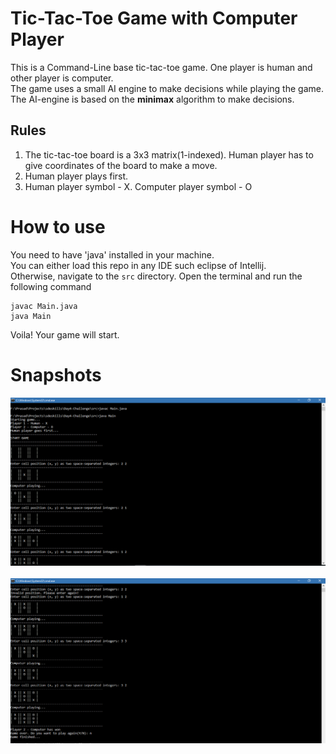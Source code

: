 # Tic-Tac-Toe Game with Computer Player


This is a Command-Line base tic-tac-toe game. One player is human and other player is computer.
<br>
The game uses a small AI engine to make decisions while playing the game. The AI-engine is based on the <b>minimax</b> algorithm to make decisions.

## Rules
1. The tic-tac-toe board is a 3x3 matrix(1-indexed). Human player has to give coordinates of the board to make a move.
2. Human player plays first.
3. Human player symbol - X. Computer player symbol - O

# How to use
You need to have 'java' installed in your machine.
<br>
You can either load this repo in any IDE such eclipse of Intellij.
<br>
Otherwise, navigate to the ```src``` directory. Open the terminal and run the following command
```
javac Main.java
java Main
```
Voila! Your game will start.

# Snapshots
![Game start](./img/start_img.PNG)
<br><br>
![Game finish](./img/computer_won.PNG)